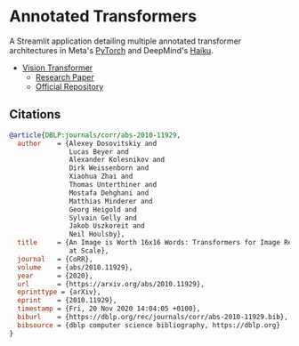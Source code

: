 # Annotated Transformers
A Streamlit application detailing multiple annotated transformer architectures in Meta's [PyTorch](https://pytorch.org/) and DeepMind's [Haiku](https://github.com/deepmind/dm-haiku).

- [Vision Transformer]()
  - [Research Paper](https://arxiv.org/abs/2010.11929)
  - [Official Repository](https://github.com/google-research/vision_transformer)

## Citations
```bibtex
@article{DBLP:journals/corr/abs-2010-11929,
  author    = {Alexey Dosovitskiy and
               Lucas Beyer and
               Alexander Kolesnikov and
               Dirk Weissenborn and
               Xiaohua Zhai and
               Thomas Unterthiner and
               Mostafa Dehghani and
               Matthias Minderer and
               Georg Heigold and
               Sylvain Gelly and
               Jakob Uszkoreit and
               Neil Houlsby},
  title     = {An Image is Worth 16x16 Words: Transformers for Image Recognition
               at Scale},
  journal   = {CoRR},
  volume    = {abs/2010.11929},
  year      = {2020},
  url       = {https://arxiv.org/abs/2010.11929},
  eprinttype = {arXiv},
  eprint    = {2010.11929},
  timestamp = {Fri, 20 Nov 2020 14:04:05 +0100},
  biburl    = {https://dblp.org/rec/journals/corr/abs-2010-11929.bib},
  bibsource = {dblp computer science bibliography, https://dblp.org}
}
```